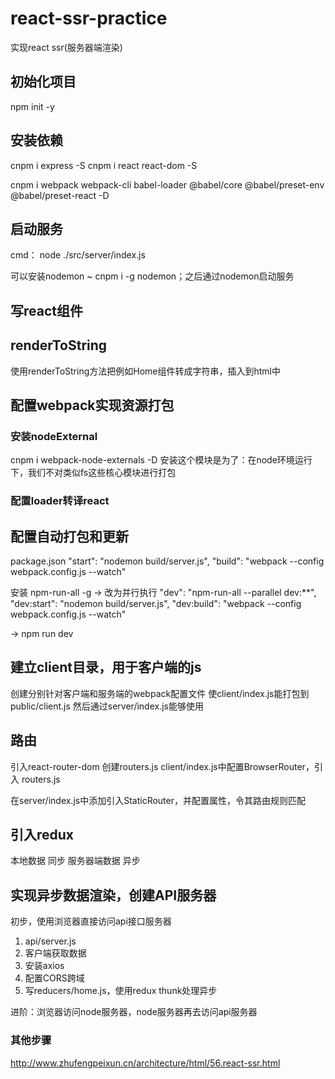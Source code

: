 # react-ssr-practice
实现react ssr(服务器端渲染)

## 初始化项目
npm init -y

## 安装依赖
cnpm i express -S
cnpm i react react-dom -S

cnpm i webpack webpack-cli babel-loader @babel/core @babel/preset-env @babel/preset-react -D


## 启动服务
cmd： node ./src/server/index.js

可以安装nodemon ~  cnpm i -g nodemon；之后通过nodemon启动服务

## 写react组件

## renderToString
使用renderToString方法把例如Home组件转成字符串，插入到html中 

## 配置webpack实现资源打包
### 安装nodeExternal
cnpm i webpack-node-externals -D
安装这个模块是为了：在node环境运行下，我们不对类似fs这些核心模块进行打包

### 配置loader转译react

## 配置自动打包和更新
package.json
    "start": "nodemon build/server.js",
    "build": "webpack --config webpack.config.js --watch"

安装 npm-run-all -g
→ 改为并行执行
 "dev": "npm-run-all --parallel dev:**",
    "dev:start": "nodemon build/server.js",
    "dev:build": "webpack --config webpack.config.js --watch"

→ npm run dev

## 建立client目录，用于客户端的js
创建分别针对客户端和服务端的webpack配置文件
使client/index.js能打包到 public/client.js
然后通过server/index.js能够使用

## 路由
引入react-router-dom
创建routers.js
client/index.js中配置BrowserRouter，引入 routers.js

在server/index.js中添加引入StaticRouter，并配置属性，令其路由规则匹配

## 引入redux
本地数据 同步
服务器端数据  异步 

## 实现异步数据渲染，创建API服务器
初步，使用浏览器直接访问api接口服务器
1. api/server.js
2. 客户端获取数据
3. 安装axios
4. 配置CORS跨域
5. 写reducers/home.js，使用redux thunk处理异步

进阶：浏览器访问node服务器，node服务器再去访问api服务器

### 其他步骤
http://www.zhufengpeixun.cn/architecture/html/56.react-ssr.html

